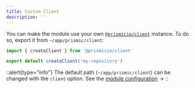 ```yaml
---
title: Custom Client
description: ''
---
```


You can make the module use your own [`@prismicio/client`](https://prismic.io/docs/technical-reference/prismicio-client?utm_campaign=devexp&utm_source=nuxt3doc&utm_medium=doc) instance. To do so, export it from `~/app/prismic/client`:

```javascript [~/app/prismic/client.[jt]s]
import { createClient } from '@prismicio/client'

export default createClient('my-repository')
```

::alert{type="info"}
The default path (`~/app/prismic/client`) can be changed with the `client` option. See the [module configuration](/configuration#client) ->
::
